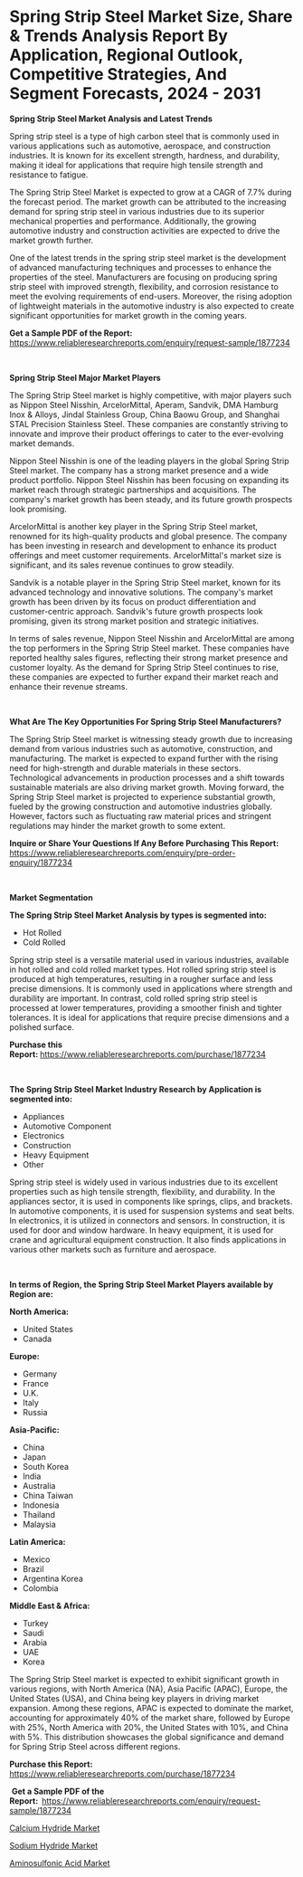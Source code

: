 <p><h1>Spring Strip Steel Market Size, Share & Trends Analysis Report By Application, Regional Outlook, Competitive Strategies, And Segment Forecasts, 2024 - 2031</h1></p><p><strong>Spring Strip Steel Market Analysis and Latest Trends</strong></p>
<p><p>Spring strip steel is a type of high carbon steel that is commonly used in various applications such as automotive, aerospace, and construction industries. It is known for its excellent strength, hardness, and durability, making it ideal for applications that require high tensile strength and resistance to fatigue.</p><p>The Spring Strip Steel Market is expected to grow at a CAGR of 7.7% during the forecast period. The market growth can be attributed to the increasing demand for spring strip steel in various industries due to its superior mechanical properties and performance. Additionally, the growing automotive industry and construction activities are expected to drive the market growth further.</p><p>One of the latest trends in the spring strip steel market is the development of advanced manufacturing techniques and processes to enhance the properties of the steel. Manufacturers are focusing on producing spring strip steel with improved strength, flexibility, and corrosion resistance to meet the evolving requirements of end-users. Moreover, the rising adoption of lightweight materials in the automotive industry is also expected to create significant opportunities for market growth in the coming years.</p></p>
<p><strong>Get a Sample PDF of the Report:&nbsp;</strong> <a href="https://www.reliableresearchreports.com/enquiry/request-sample/1877234">https://www.reliableresearchreports.com/enquiry/request-sample/1877234</a></p>
<p>&nbsp;</p>
<p><strong>Spring Strip Steel Major Market Players</strong></p>
<p><p>The Spring Strip Steel market is highly competitive, with major players such as Nippon Steel Nisshin, ArcelorMittal, Aperam, Sandvik, DMA Hamburg Inox & Alloys, Jindal Stainless Group, China Baowu Group, and Shanghai STAL Precision Stainless Steel. These companies are constantly striving to innovate and improve their product offerings to cater to the ever-evolving market demands.</p><p>Nippon Steel Nisshin is one of the leading players in the global Spring Strip Steel market. The company has a strong market presence and a wide product portfolio. Nippon Steel Nisshin has been focusing on expanding its market reach through strategic partnerships and acquisitions. The company's market growth has been steady, and its future growth prospects look promising.</p><p>ArcelorMittal is another key player in the Spring Strip Steel market, renowned for its high-quality products and global presence. The company has been investing in research and development to enhance its product offerings and meet customer requirements. ArcelorMittal's market size is significant, and its sales revenue continues to grow steadily.</p><p>Sandvik is a notable player in the Spring Strip Steel market, known for its advanced technology and innovative solutions. The company's market growth has been driven by its focus on product differentiation and customer-centric approach. Sandvik's future growth prospects look promising, given its strong market position and strategic initiatives.</p><p>In terms of sales revenue, Nippon Steel Nisshin and ArcelorMittal are among the top performers in the Spring Strip Steel market. These companies have reported healthy sales figures, reflecting their strong market presence and customer loyalty. As the demand for Spring Strip Steel continues to rise, these companies are expected to further expand their market reach and enhance their revenue streams.</p></p>
<p>&nbsp;</p>
<p><strong>What Are The Key Opportunities For Spring Strip Steel Manufacturers?</strong></p>
<p><p>The Spring Strip Steel market is witnessing steady growth due to increasing demand from various industries such as automotive, construction, and manufacturing. The market is expected to expand further with the rising need for high-strength and durable materials in these sectors. Technological advancements in production processes and a shift towards sustainable materials are also driving market growth. Moving forward, the Spring Strip Steel market is projected to experience substantial growth, fueled by the growing construction and automotive industries globally. However, factors such as fluctuating raw material prices and stringent regulations may hinder the market growth to some extent.</p></p>
<p><strong>Inquire or Share Your Questions If Any Before Purchasing This Report:</strong> <a href="https://www.reliableresearchreports.com/enquiry/pre-order-enquiry/1877234">https://www.reliableresearchreports.com/enquiry/pre-order-enquiry/1877234</a></p>
<p>&nbsp;</p>
<p><strong>Market Segmentation</strong></p>
<p><strong>The Spring Strip Steel Market Analysis by types is segmented into:</strong></p>
<p><ul><li>Hot Rolled</li><li>Cold Rolled</li></ul></p>
<p><p>Spring strip steel is a versatile material used in various industries, available in hot rolled and cold rolled market types. Hot rolled spring strip steel is produced at high temperatures, resulting in a rougher surface and less precise dimensions. It is commonly used in applications where strength and durability are important. In contrast, cold rolled spring strip steel is processed at lower temperatures, providing a smoother finish and tighter tolerances. It is ideal for applications that require precise dimensions and a polished surface.</p></p>
<p><strong>Purchase this Report:&nbsp;</strong><a href="https://www.reliableresearchreports.com/purchase/1877234">https://www.reliableresearchreports.com/purchase/1877234</a></p>
<p>&nbsp;</p>
<p><strong>The Spring Strip Steel Market Industry Research by Application is segmented into:</strong></p>
<p><ul><li>Appliances</li><li>Automotive Component</li><li>Electronics</li><li>Construction</li><li>Heavy Equipment</li><li>Other</li></ul></p>
<p><p>Spring strip steel is widely used in various industries due to its excellent properties such as high tensile strength, flexibility, and durability. In the appliances sector, it is used in components like springs, clips, and brackets. In automotive components, it is used for suspension systems and seat belts. In electronics, it is utilized in connectors and sensors. In construction, it is used for door and window hardware. In heavy equipment, it is used for crane and agricultural equipment construction. It also finds applications in various other markets such as furniture and aerospace.</p></p>
<p>&nbsp;</p>
<p><strong>In terms of Region, the Spring Strip Steel Market Players available by Region are:</strong></p>
<p>
    <p> <strong> North America: </strong>
        <ul>
            <li>United States</li>
            <li>Canada</li>
        </ul>
        </p> 
    <p> <strong> Europe: </strong>
        <ul>
            <li>Germany</li>
            <li>France</li>
            <li>U.K.</li>
            <li>Italy</li>
            <li>Russia</li>
        </ul>
        </p> 
    <p> <strong> Asia-Pacific: </strong>
        <ul>
            <li>China</li>
            <li>Japan</li>
            <li>South Korea</li>
            <li>India</li>
            <li>Australia</li>
            <li>China Taiwan</li>
            <li>Indonesia</li>
            <li>Thailand</li>
            <li>Malaysia</li>
        </ul>
        </p> 
    <p> <strong> Latin America: </strong>
        <ul>
            <li>Mexico</li>
            <li>Brazil</li>
            <li>Argentina Korea</li>
            <li>Colombia</li>
        </ul>
        </p> 
    <p> <strong> Middle East & Africa: </strong>
        <ul>
            <li>Turkey</li>
            <li>Saudi</li>
            <li>Arabia</li>
            <li>UAE</li>
            <li>Korea</li>
        </ul>
    </p>
    </p>
<p><p>The Spring Strip Steel market is expected to exhibit significant growth in various regions, with North America (NA), Asia Pacific (APAC), Europe, the United States (USA), and China being key players in driving market expansion. Among these regions, APAC is expected to dominate the market, accounting for approximately 40% of the market share, followed by Europe with 25%, North America with 20%, the United States with 10%, and China with 5%. This distribution showcases the global significance and demand for Spring Strip Steel across different regions.</p></p>
<p><strong>Purchase this Report: </strong><a href="https://www.reliableresearchreports.com/purchase/1877234">https://www.reliableresearchreports.com/purchase/1877234</a></p>
<p>&nbsp;<strong>Get a Sample PDF of the Report:&nbsp;&nbsp;</strong><a href="https://www.reliableresearchreports.com/enquiry/request-sample/1877234">https://www.reliableresearchreports.com/enquiry/request-sample/1877234</a></p>
<p><strong></strong></p>
<p><p><a href="https://github.com/eeaveuhhh/Market-Research-Report-List-1/blob/main/calcium-hydride-market.md">Calcium Hydride Market</a></p><p><a href="https://github.com/brentleyjimmiealvaradoz4l1rea/Market-Research-Report-List-1/blob/main/sodium-hydride-market.md">Sodium Hydride Market</a></p><p><a href="https://github.com/Angelnienowdseej3e45z3p8c/Market-Research-Report-List-1/blob/main/aminosulfonic-acid-market.md">Aminosulfonic Acid Market</a></p></p>